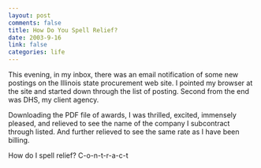 ```yaml
--- 
layout: post
comments: false
title: How Do You Spell Relief?
date: 2003-9-16
link: false
categories: life
---
```

This evening, in my inbox, there was an email notification of some new postings on the Illinois state procurement web site. I pointed my browser at the site and started down through the list of posting. Second from the end was DHS, my client agency.

Downloading the PDF file of awards, I was thrilled, excited, immensely pleased, and relieved to see the name of the company I subcontract through listed. And further relieved to see the same rate as I have been billing.

How do I spell relief?
C-o-n-t-r-a-c-t
